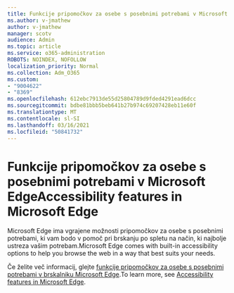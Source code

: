 ```yaml
---
title: Funkcije pripomočkov za osebe s posebnimi potrebami v Microsoft Edge
ms.author: v-jmathew
author: v-jmathew
manager: scotv
audience: Admin
ms.topic: article
ms.service: o365-administration
ROBOTS: NOINDEX, NOFOLLOW
localization_priority: Normal
ms.collection: Adm_O365
ms.custom:
- "9004622"
- "8369"
ms.openlocfilehash: 612ebc7913de55d25804789d9fded4291ead6dcc
ms.sourcegitcommit: bdbe81bbb5beb641b27b974c69207428eb11e60f
ms.translationtype: MT
ms.contentlocale: sl-SI
ms.lasthandoff: 03/16/2021
ms.locfileid: "50841732"
---
```

# <a name="accessibility-features-in-microsoft-edge"></a><span data-ttu-id="d2512-102">Funkcije pripomočkov za osebe s posebnimi potrebami v Microsoft Edge</span><span class="sxs-lookup"><span data-stu-id="d2512-102">Accessibility features in Microsoft Edge</span></span>

<span data-ttu-id="d2512-103">Microsoft Edge ima vgrajene možnosti pripomočkov za osebe s posebnimi potrebami, ki vam bodo v pomoč pri brskanju po spletu na način, ki najbolje ustreza vašim potrebam.</span><span class="sxs-lookup"><span data-stu-id="d2512-103">Microsoft Edge comes with built-in accessibility options to help you browse the web in a way that best suits your needs.</span></span>

<span data-ttu-id="d2512-104">Če želite več informacij, glejte [funkcije pripomočkov za osebe s posebnimi potrebami v brskalniku Microsoft Edge](https://go.microsoft.com/fwlink/?linkid=2153648).</span><span class="sxs-lookup"><span data-stu-id="d2512-104">To learn more, see [Accessibility features in Microsoft Edge](https://go.microsoft.com/fwlink/?linkid=2153648).</span></span>
